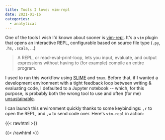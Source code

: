 ```yaml
---
title: Tools I love: vim-repl 
date: 2021-01-16
categories:
  - analytical
---
```


One of the tools I wish I'd known about sooner is [vim-repl](https://github.com/sillybun/vim-repl). It's a `vim` plugin that opens an interactive REPL, configurable based on source file type (`.py`, `.hs`, `.scala`, ...)

> A REPL, or read-eval-print-loop, lets you input, evaluate, and output expressions without having to (for example) compile an entire program.

I used to run this workflow using [SLIME](https://github.com/jpalardy/vim-slime) and `tmux`. Before that, if I wanted a development environment with a tight feedback loop between writing & evaluating code, I defaulted to a Jupyter notebook -- which, for this purpose, is probably both the wrong tool to use and often (for me) [unsustainable](https://medium.com/@_orcaman/jupyter-notebook-is-the-cancer-of-ml-engineering-70b98685ee71).

I can launch this environment quickly thanks to some keybindings: `,r` to open the REPL, and `,w` to send code over. Here's `vim-repl` in action:

{{< rawhtml >}}
<script id="asciicast-klutuZxLwIWFb8zd4Mxx4oaBs" src="https://asciinema.org/a/klutuZxLwIWFb8zd4Mxx4oaBs.js" async></script>
{{< /rawhtml >}}
